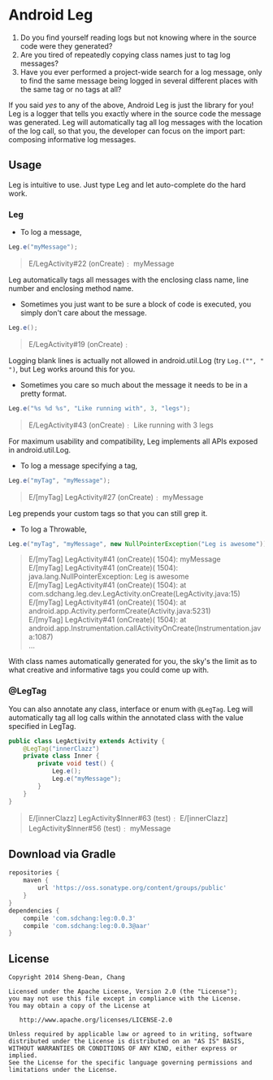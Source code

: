 # Android Leg

1. Do you find yourself reading logs but not knowing where in the source code were they generated?
2. Are you tired of repeatedly copying class names just to tag log messages?
3. Have you ever performed a project-wide search for a log message, only to find the same message being logged in several different places with the same tag or no tags at all?

If you said _yes_ to any of the above, Android Leg is just the library for you!
Leg is a logger that tells you exactly where in the source code the message was generated.
Leg will automatically tag all log messages with the location of the log call, so that you, the developer can focus on the import part: composing informative log messages.



## Usage

Leg is intuitive to use. Just type Leg and let auto-complete do the hard work.

### Leg

* To log a message,
```java
Leg.e("myMessage");
```
> E/LegActivity#22 (onCreate)﹕ myMessage

Leg automatically tags all messages with the enclosing class name, line number and enclosing method name.

* Sometimes you just want to be sure a block of code is executed, you simply don't care about the message.
```java
Leg.e();
```
> E/LegActivity#19 (onCreate)﹕

Logging blank lines is actually not allowed in android.util.Log (try `Log.("", " ")`, but Leg works around this for you.

* Sometimes you care so much about the message it needs to be in a pretty format.
```java
Leg.e("%s %d %s", "Like running with", 3, "legs");
```
> E/LegActivity#43 (onCreate)﹕ Like running with 3 legs


For maximum usability and compatibility, Leg implements all APIs exposed in android.util.Log.

* To log a message specifying a tag,
```java
Leg.e("myTag", "myMessage");
```
> E/[myTag] LegActivity#27 (onCreate)﹕ myMessage

Leg prepends your custom tags so that you can still grep it.

* To log a Throwable,
```java
Leg.e("myTag", "myMessage", new NullPointerException("Leg is awesome"));
```
> E/[myTag] LegActivity#41 (onCreate)( 1504): myMessage  
> E/[myTag] LegActivity#41 (onCreate)( 1504): java.lang.NullPointerException: Leg is awesome  
> E/[myTag] LegActivity#41 (onCreate)( 1504): 	at com.sdchang.leg.dev.LegActivity.onCreate(LegActivity.java:15)  
> E/[myTag] LegActivity#41 (onCreate)( 1504): 	at android.app.Activity.performCreate(Activity.java:5231)  
> E/[myTag] LegActivity#41 (onCreate)( 1504): 	at android.app.Instrumentation.callActivityOnCreate(Instrumentation.java:1087)  
> ...

With class names automatically generated for you, the sky's the limit as to what creative and informative tags you could come up with.

### @LegTag

You can also annotate any class, interface or enum with ```@LegTag```. Leg will automatically tag all log calls within the annotated class with the value specified in LegTag.

```java
public class LegActivity extends Activity {
    @LegTag("innerClazz")
    private class Inner {
        private void test() {
            Leg.e();
            Leg.e("myMessage");
        }
    }
}
```
> E/[innerClazz] LegActivity$Inner#63 (test)﹕  
> E/[innerClazz] LegActivity$Inner#56 (test)﹕ myMessage



## Download via Gradle

```gradle
repositories {
    maven {
        url 'https://oss.sonatype.org/content/groups/public'
    }
}
dependencies {
    compile 'com.sdchang:leg:0.0.3'
    compile 'com.sdchang:leg:0.0.3@aar'
}
```



## License

```
Copyright 2014 Sheng-Dean, Chang

Licensed under the Apache License, Version 2.0 (the "License");
you may not use this file except in compliance with the License.
You may obtain a copy of the License at

   http://www.apache.org/licenses/LICENSE-2.0

Unless required by applicable law or agreed to in writing, software
distributed under the License is distributed on an "AS IS" BASIS,
WITHOUT WARRANTIES OR CONDITIONS OF ANY KIND, either express or implied.
See the License for the specific language governing permissions and
limitations under the License.
```
